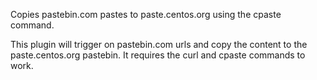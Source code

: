 Copies pastebin.com pastes to paste.centos.org using the cpaste command.

This plugin will trigger on pastebin.com urls and copy the content to the
paste.centos.org pastebin.  It requires the curl and cpaste commands to work.
